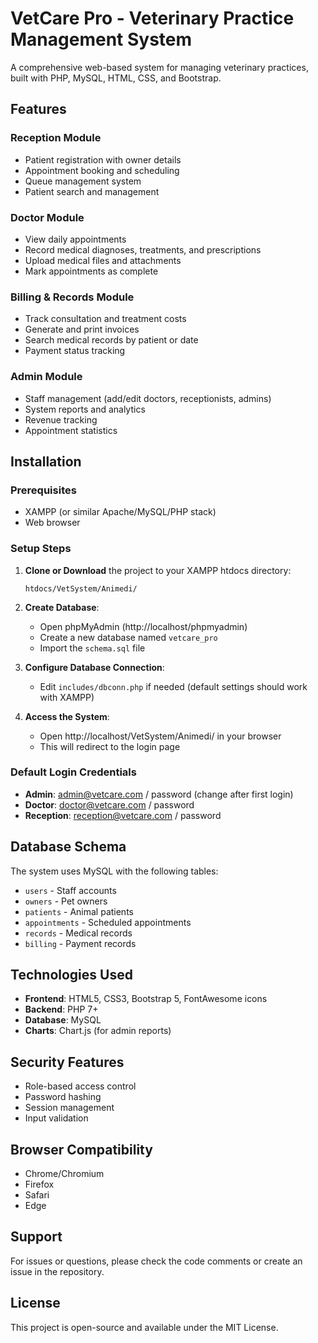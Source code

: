 # VetCare Pro - Veterinary Practice Management System

A comprehensive web-based system for managing veterinary practices, built with PHP, MySQL, HTML, CSS, and Bootstrap.

## Features

### Reception Module
- Patient registration with owner details
- Appointment booking and scheduling
- Queue management system
- Patient search and management

### Doctor Module
- View daily appointments
- Record medical diagnoses, treatments, and prescriptions
- Upload medical files and attachments
- Mark appointments as complete

### Billing & Records Module
- Track consultation and treatment costs
- Generate and print invoices
- Search medical records by patient or date
- Payment status tracking

### Admin Module
- Staff management (add/edit doctors, receptionists, admins)
- System reports and analytics
- Revenue tracking
- Appointment statistics

## Installation

### Prerequisites
- XAMPP (or similar Apache/MySQL/PHP stack)
- Web browser

### Setup Steps

1. **Clone or Download** the project to your XAMPP htdocs directory:
   ```
   htdocs/VetSystem/Animedi/
   ```

2. **Create Database**:
   - Open phpMyAdmin (http://localhost/phpmyadmin)
   - Create a new database named `vetcare_pro`
   - Import the `schema.sql` file

3. **Configure Database Connection**:
   - Edit `includes/dbconn.php` if needed (default settings should work with XAMPP)

4. **Access the System**:
   - Open http://localhost/VetSystem/Animedi/ in your browser
   - This will redirect to the login page

### Default Login Credentials
- **Admin**: admin@vetcare.com / password (change after first login)
- **Doctor**: doctor@vetcare.com / password
- **Reception**: reception@vetcare.com / password

## Database Schema

The system uses MySQL with the following tables:
- `users` - Staff accounts
- `owners` - Pet owners
- `patients` - Animal patients
- `appointments` - Scheduled appointments
- `records` - Medical records
- `billing` - Payment records

## Technologies Used

- **Frontend**: HTML5, CSS3, Bootstrap 5, FontAwesome icons
- **Backend**: PHP 7+
- **Database**: MySQL
- **Charts**: Chart.js (for admin reports)

## Security Features

- Role-based access control
- Password hashing
- Session management
- Input validation

## Browser Compatibility

- Chrome/Chromium
- Firefox
- Safari
- Edge

## Support

For issues or questions, please check the code comments or create an issue in the repository.

## License

This project is open-source and available under the MIT License.